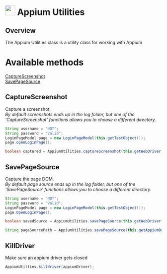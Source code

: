 # <img src="resources/MAQS.jpg" height="32" width="32"> Appium Utilities

## Overview
The Appium Utilities class is a utility class for working with Appium

# Available methods
[CaptureScreenshot](#CaptureScreenshot)  
[SavePageSource](#SavePageSource)  

##  CaptureScreenshot
Capture a screenshot.  
*By default screenshots ends up in the log folder, but one of the 'CaptureScreenshot' functions allows you to choose a different directory.*
```java
String username = "NOT";
String password = "Valid";
LoginPageModel page = new LoginPageModel(this.getTestObject());
page.openLoginPage();

boolean captured = AppiumUtilities.captureScreenshot(this.getWebDriver(), this.getTestObject(), "LoginPage");
```
##  SavePageSource
Capture the page DOM.  
*By default page source ends up in the log folder, but one of the 'SavePageSource' functions allows you to choose a different directory.*
```java
String username = "NOT";
String password = "Valid";
LoginPageModel page = new LoginPageModel(this.getTestObject());
page.OpenLoginPage();

boolean savedSource = AppiumUtilities.savePageSource(this.getWebDriver(), this.getTestObject());

String pageSourcePath = AppiumUtilities.savePageSource(this.getAppiumDriver(), this.getTestObject(), "TempTestDirectory", "TestObjAssoc");
```

##  KillDriver
Make sure an appium driver gets closed
```java
AppiumUtilties.killdriver(appiumDriver);